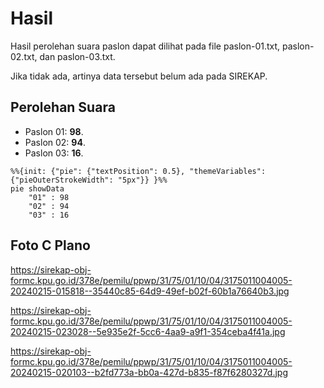 # Hasil

Hasil perolehan suara paslon dapat dilihat pada file paslon-01.txt, paslon-02.txt, dan paslon-03.txt.

Jika tidak ada, artinya data tersebut belum ada pada SIREKAP.

## Perolehan Suara

 * Paslon 01: **98**.
 * Paslon 02: **94**.
 * Paslon 03: **16**.

```mermaid
%%{init: {"pie": {"textPosition": 0.5}, "themeVariables": {"pieOuterStrokeWidth": "5px"}} }%%
pie showData
    "01" : 98
    "02" : 94
    "03" : 16
```
## Foto C Plano

https://sirekap-obj-formc.kpu.go.id/378e/pemilu/ppwp/31/75/01/10/04/3175011004005-20240215-015818--35440c85-64d9-49ef-b02f-60b1a76640b3.jpg

https://sirekap-obj-formc.kpu.go.id/378e/pemilu/ppwp/31/75/01/10/04/3175011004005-20240215-023028--5e935e2f-5cc6-4aa9-a9f1-354ceba4f41a.jpg

https://sirekap-obj-formc.kpu.go.id/378e/pemilu/ppwp/31/75/01/10/04/3175011004005-20240215-020103--b2fd773a-bb0a-427d-b835-f87f6280327d.jpg
